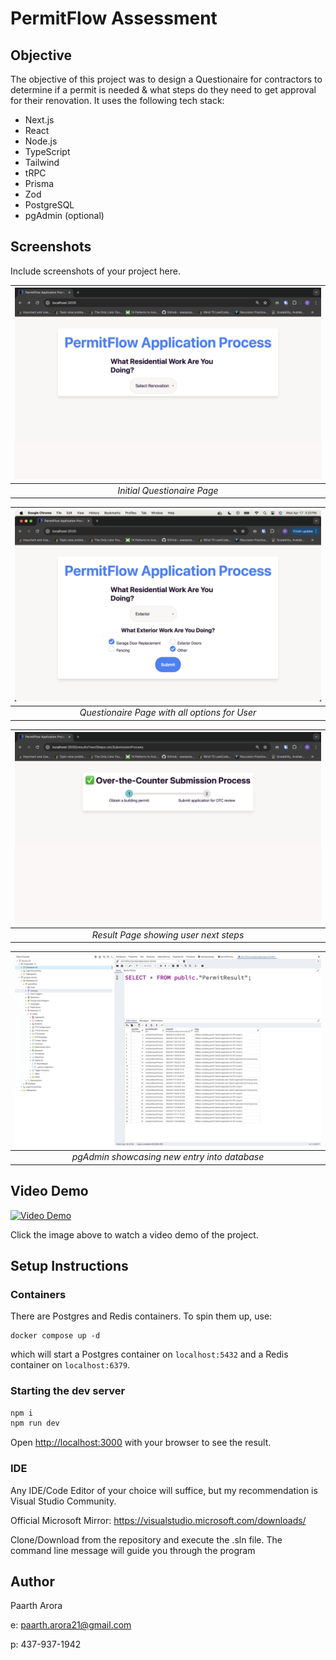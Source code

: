 # PermitFlow Assessment

## Objective

The objective of this project was to design a Questionaire for contractors to determine if a permit is needed & what steps do they need to get approval for their renovation. It uses the following tech stack:

* Next.js
* React
* Node.js
* TypeScript
* Tailwind
* tRPC
* Prisma
* Zod
* PostgreSQL
* pgAdmin (optional)

## Screenshots

Include screenshots of your project here.

| ![Initial Landing Page](misc/Screenshots/QuestionairePage.png) | 
|:--:| 
| *Initial Questionaire Page* |

| ![Questionaire With Options](misc/Screenshots/QuestionairePageWithOptions.png) | 
|:--:| 
| *Questionaire Page with all options for User* |

| ![Results](misc/Screenshots/ResultsPage.png) | 
|:--:| 
| *Result Page showing user next steps* |

| ![Database](misc/Screenshots/Database.png) | 
|:--:| 
| *pgAdmin showcasing new entry into database* |

## Video Demo

[![Video Demo](https://placeholder.com/640x360)](https://www.youtube.com/watch?v=VIDEO_ID)

Click the image above to watch a video demo of the project.

## Setup Instructions

### Containers

There are Postgres and Redis containers. To spin them up, use:

```
docker compose up -d
```

which will start a Postgres container on `localhost:5432` and a Redis container on `localhost:6379`.

### Starting the dev server

```bash
npm i
npm run dev
```

Open [http://localhost:3000](http://localhost:3000) with your browser to see the result.

### IDE

Any IDE/Code Editor of your choice will suffice, but my recommendation is Visual Studio Community. 

Official Microsoft Mirror: https://visualstudio.microsoft.com/downloads/


Clone/Download from the repository and execute the .sln file. The command line message will guide you through the program

## Author

Paarth Arora

e: paarth.arora21@gmail.com

p: 437-937-1942
